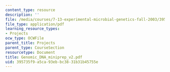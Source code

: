 ```yaml
---
content_type: resource
description: ''
file: /media/courses/7-13-experimental-microbial-genetics-fall-2003/395735f9a5ca93ebbc3831b31b45755e_Genomic_DNA_miniprep_v2.pdf
file_type: application/pdf
learning_resource_types:
- Projects
ocw_type: OCWFile
parent_title: Projects
parent_type: CourseSection
resourcetype: Document
title: Genomic_DNA_miniprep_v2.pdf
uid: 395735f9-a5ca-93eb-bc38-31b31b45755e
---
```

